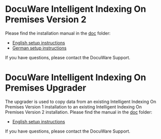 # DocuWare Intelligent Indexing On Premises Version 2

Please find the installation manual in the [doc](https://github.com/DocuWare/Intellix/tree/master/doc) folder:

* [English setup instructions](doc/windows-setup.md)
* [German setup instructions](doc/windows-setup-de.md)

If you have questions, please contact the DocuWare Support.

# DocuWare Intelligent Indexing On Premises Upgrader

The upgrader is used to copy data from an existing Intelligent Indexing On Premises Version 1 installation to an existing Intelligent Indexing On Premises Version 2 installation. Please find the manual in the [doc](https://github.com/DocuWare/Intellix/tree/master/doc) folder:

* [English setup instructions](doc/upgrader-setup.md)

If you have questions, please contact the DocuWare Support.